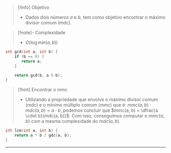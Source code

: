 > [!info] Objetivo
> - Dados dois números $a$ e $b$, tem como objetivo encontrar o máximo divisor comum (mdc).

> [!note]- Complexidade
> - $O(\log min(a, b))$ 

```cpp
int gcd(int a, int b) {
    if (b == 0) {
       return a; 
    }

    return gcd(b, a % b);
}
```

> [!hint] Encontrar o mmc
> - Utilizando a propriedade que envolve o máximo divisor comum (mdc) e o mínimo múltiplo comum (mmc) que é: $mmc(a, b) \cdot mdc(a, b) = a \cdot b$, podemos concluir que $mmc(a, b) = \dfrac{a \cdot b}{mdc(a, b)}$. Com isso, conseguimos computar o $mmc(a, b)$ com a mesma complexidade do $mdc(a, b)$.

```cpp
int lcm(int a, int b) {
    return a * b / gdc(a, b);
}
```

---